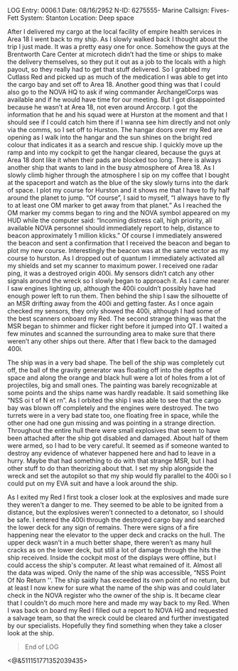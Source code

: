 LOG Entry: 0006.1
Date: 08/16/2952
N-ID: 6275555- Marine
Callsign: Fives-Fett
System: Stanton
Location: Deep space

After I delivered my cargo at the local facility of empire health services in Area 18 I went back to my ship. As I slowly walked back I thought about the trip I just made. It was a pretty easy one for once. Somehow the guys at the Brentworth Care Center at microtech didn’t had the time or ships to make the delivery themselves, so they put it out as a job to the locals with a high payout, so they really had to get that stuff delivered. So I grabbed my Cutlass Red and picked up as much of the medication I was able to get into the cargo bay and set off to Area 18. 
Another good thing was that I could also go to the NOVA HQ to ask if wing commander ArchangelCorps was available and if he would have time for our meeting. But I got disappointed because he wasn’t at Area 18, not even around Arccorp. I got the information that he and his squad were at Hurston at the moment and that I should see if I could catch him there if I wanna see him directly and not only via the comms, so I set off to Hurston.
The hangar doors over my Red are opening as I walk into the hangar and the sun shines on the bright red colour that indicates it as a search and rescue ship. I quickly move up the ramp and into my cockpit to get the hangar cleared, because the guys at Area 18 dont like it when their pads are blocked too long. There is always another ship that wants to land in the busy atmosphere of Area 18. As I slowly climb higher through the atmosphere I sip on my coffee that I bought at the spaceport and watch as the blue of the sky slowly turns into the dark of space. I plot my course for Hurston and it shows me that I have to fly half around the planet to jump. “Of course”, I said to myself, “I always have to fly to at least one OM marker to get away from that planet.” As I reached the OM marker my comms began to ring and the NOVA symbol appeared on my HUD while the computer said: “Incoming distress call, high priority, all available NOVA personnel should immediately report to help, distance to beacon approximately 1 million klicks.”
Of course I immediately answered the beacon and sent a confirmation that I received the beacon and began to plot my new course. Interestingly the beacon was at the same vector as my course to hurston.
As I dropped out of quantum I immediately activated all my shields and set my scanner to maximum power. I received one radar ping, it was a destroyed origin 400i. My sensors didn’t catch any other signals around the wreck so I slowly began to approach it.  As I came nearer I saw engines lighting up, although the 400i couldn’t possibly have had enough power left to run them. Then behind the ship I saw the silhouette of an MSR drifting away from the 400i and getting faster. As I once again checked my sensors, they only showed the 400i, although I had some of the best scanners onboard my Red. The second strange thing was that the MSR began to shimmer and flicker right before it jumped into QT. I waited a few minutes and scanned the surrounding area to make sure that there weren’t any other ships out there. After that I flew back to the damaged 400i.

The ship was in a very bad shape. The bell of the ship was completely cut off, the ball of the gravity generator was floating off into the depths of space and along the orange and black hull were a lot of holes from a lot of projectiles, big and small ones. The painting was barely recognizable at some points and the ships name was hardly readable. It said something like “NSS  oi t of N et rn”. As I orbited the ship I was able to see that the cargo bay was blown off completely and the engines were destroyed. The two turrets were in a very bad state too, one floating free in space, while the other one had one gun missing and was pointing in a strange direction. Throughout the entire hull there were small explosives that seem to have been attached after the ship got disabled and damaged. About half of them were armed, so I had to be very careful. It seemed as if someone wanted to destroy any evidence of whatever happened here and had to leave in a hurry.
Maybe that had something to do with that strange MSR, but I had other stuff to do than theorizing about that. I set my ship alongside the wreck and set the autopilot so that my ship would fly parallel to the 400i so I could put on my EVA suit and have a look around the ship. 

As I exited my Red I first took a closer look at the explosives and made sure they weren't a danger to me. They seemed to be able to be ignited from a distance, but the explosives weren’t connected to a detonator, so I should be safe. I entered the 400i through the destroyed cargo bay and searched the lower deck for any sign of remains. There were signs of a fire happening near the elevator to the upper deck and cracks on the hull. The upper deck wasn’t in a much better shape, there weren’t as many hull cracks as on the lower deck, but still a lot of damage through the hits the ship received. Inside the cockpit most of the displays were offline, but I could access the ship's computer. At least what remained of it. Almost all the data was wiped. Only the name of the ship was accessible, “NSS Point Of No Return ''. The ship saidly has exceeded its own point of no return, but at least I now knew for sure what the name of the ship was and could later check in the NOVA register who the owner of the ship is. It became clear that I couldn’t do much more here and made my way back to my Red. 
When I was back on board my Red I filled out a report to NOVA HQ and requested a salvage team, so that the wreck could be cleared and further investigated by our specialists. Hopefully they find something when they take a closer look at the ship.

>End of LOG

<@&511151771352039435>